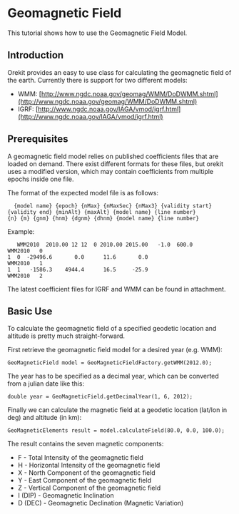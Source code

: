 <!--- Copyright 2002-2021 CS GROUP
  Licensed under the Apache License, Version 2.0 (the "License");
  you may not use this file except in compliance with the License.
  You may obtain a copy of the License at

    http://www.apache.org/licenses/LICENSE-2.0

  Unless required by applicable law or agreed to in writing, software
  distributed under the License is distributed on an "AS IS" BASIS,
  WITHOUT WARRANTIES OR CONDITIONS OF ANY KIND, either express or implied.
  See the License for the specific language governing permissions and
  limitations under the License.
-->

# Geomagnetic Field

This tutorial shows how to use the Geomagnetic Field Model.

## Introduction

Orekit provides an easy to use class for calculating the geomagnetic field of the earth.
Currently there is support for two different models:

* WMM: [http://www.ngdc.noaa.gov/geomag/WMM/DoDWMM.shtml](http://www.ngdc.noaa.gov/geomag/WMM/DoDWMM.shtml)
* IGRF: [http://www.ngdc.noaa.gov/IAGA/vmod/igrf.html](http://www.ngdc.noaa.gov/IAGA/vmod/igrf.html)

## Prerequisites

A geomagnetic field model relies on published coefficients files that are loaded on demand.
There exist different formats for these files, but orekit uses a modified version, which may
contain coefficients from multiple epochs inside one file.

The format of the expected model file is as follows:

      {model name} {epoch} {nMax} {nMaxSec} {nMax3} {validity start} {validity end} {minAlt} {maxAlt} {model name} {line number}
    {n} {m} {gnm} {hnm} {dgnm} {dhnm} {model name} {line number}

Example:

       WMM2010  2010.00 12 12  0 2010.00 2015.00   -1.0  600.0          WMM2010   0
    1  0  -29496.6       0.0      11.6       0.0                        WMM2010   1
    1  1   -1586.3    4944.4      16.5     -25.9                        WMM2010   2

The latest coefficient files for IGRF and WMM can be found in attachment.

## Basic Use

To calculate the geomagnetic field of a specified geodetic location and altitude is
pretty much straight-forward.

First retrieve the geomagnetic field model for a desired year (e.g. WMM):

    GeoMagneticField model = GeoMagneticFieldFactory.getWMM(2012.0);

The year has to be specified as a decimal year, which can be converted from a julian
date like this:

    double year = GeoMagneticField.getDecimalYear(1, 6, 2012);

Finally we can calculate the magnetic field at a geodetic location (lat/lon in deg) and
altitude (in km):

    GeoMagneticElements result = model.calculateField(80.0, 0.0, 100.0);

The result contains the seven magnetic components:

* F - Total Intensity of the geomagnetic field
* H - Horizontal Intensity of the geomagnetic field
* X - North Component of the geomagnetic field
* Y - East Component of the geomagnetic field
* Z - Vertical Component of the geomagnetic field
* I (DIP) - Geomagnetic Inclination
* D (DEC) - Geomagnetic Declination (Magnetic Variation)
